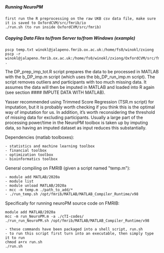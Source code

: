 ##### Running NeuroPM
```
first run the R preprocessing on the raw UKB csv data file, make sure it is saved to OxfordCVM/src/fmrib/io
./run.sh (to run inside OxfordCVM/src/fmrib)
```
##### Copying Data Files to/from Server to/from Windows (example)
```
pscp temp.txt winokl@jalapeno.fmrib.ox.ac.uk:/home/fs0/winokl/zxiong
pscp -r winokl@jalapeno.fmrib.ox.ac.uk:/home/fs0/winokl/zxiong/OxfordCVM/src/fmrib/io .
```

The DP_prep_imp_tot.R script prepares the data to be processed in MATLAB 
with the b_DP_imp.m script (which uses the bb_DP_run_imp.m script). The 
script removes outliers and participants with too much missing data. It 
assumes the data will then be imputed in MATLAB and loaded into R again 
(see section #### IMPUTE DATA WITH MATLAB).

Yasser recommended using Trimmed Score Regression (TSR.m script) for imputation, 
but it is probably worth checking if you think this is the optimal way of 
imputation for us. In addition, it’s worth reconsidering the threshold of 
missing data for excluding participants. Usually a large part of the processing 
power/time in the NeuroPM toolbox is taken up by imputing data, so having an 
imputed dataset as input reduces this substantially.

Dependencies (matlab toolboxes):

	- statistics and machine learning toolbox
	- financial toolbox
	- optimization toolbox
	- bioinformatics toolbox

General compiling on FMRIB (given a script named "temp.m"):

	- module add MATLAB/2020a
	- module list
	- module unload MATLAB/2020a
	- mcc -m temp.m ./path_to_add/*
	- ./run_temp.sh /opt/fmrib/MATLAB/MATLAB_Compiler_Runtime/v98
	
Specifically for running neuroPM source code on FMRIB:

	module add MATLAB/2020a
	mcc -m run_NeuroPM.m -a ./cTI-codes/
	./run_run_NeuroPM.sh /opt/fmrib/MATLAB/MATLAB_Compiler_Runtime/v98

	- these commands have been packaged into a shell script, run.sh
	- to run this script first turn into an executable, then simply type it to run
	chmod a+rx run.sh
	./run.sh